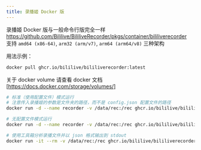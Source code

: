 ```yaml
---
title: 录播姬 Docker 版
---
```


录播姬 Docker 版与一般命令行版完全一样  
<https://github.com/Bililive/BililiveRecorder/pkgs/container/bililiverecorder>  
支持 `amd64 (x86-64)`, `arm32 (arm/v7)`, `arm64 (arm64/v8)` 三种架构

用法示例：

```sh
docker pull ghcr.io/bililive/bililiverecorder:latest
```

关于 docker volume 请查看 docker 文档  
[https://docs.docker.com/storage/volumes/]

```sh
# 标准（使用配置文件）模式运行
# 注意传入录播姬的参数是文件夹的路径，而不是 config.json 配置文件的路径
docker run -d --name recorder -v /data/rec:/rec ghcr.io/bililive/bililiverecorder:latest run /rec

# 无配置文件模式运行
docker run -d --name recorder -v /data/rec:/rec ghcr.io/bililive/bililiverecorder:latest portable /rec 1 2 3 4 5

# 使用工具箱分析录播文件并以 json 格式输出到 stdout
docker run -it --rm -v /data/rec:/rec ghcr.io/bililive/bililiverecorder:latest tool analyze "/rec/recording.flv" --json
```
